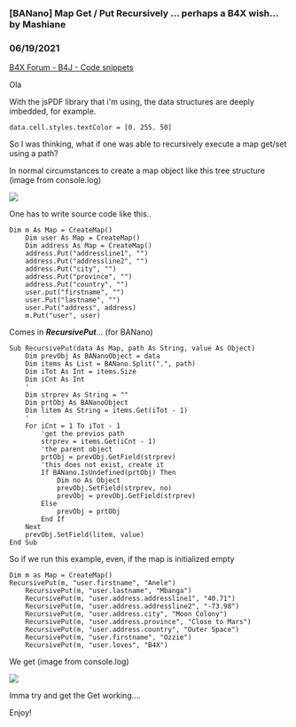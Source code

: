 ### [BANano] Map Get / Put Recursively ... perhaps a B4X wish... by Mashiane
### 06/19/2021
[B4X Forum - B4J - Code snippets](https://www.b4x.com/android/forum/threads/131795/)

Ola  
  
With the jsPDF library that i'm using, the data structures are deeply imbedded, for example.  
  

```B4X
data.cell.styles.textColor = [0. 255. 50]
```

  
  
So I was thinking, what if one was able to recursively execute a map get/set using a path?  
  
In normal circumstances to create a map object like this tree structure (image from console.log)  
  
![](https://www.b4x.com/android/forum/attachments/115201)  
  
One has to write source code like this..  
  

```B4X
Dim m As Map = CreateMap()  
    Dim user As Map = CreateMap()  
    Dim address As Map = CreateMap()  
    address.Put("addressline1", "")  
    address.Put("addressline2", "")  
    address.Put("city", "")  
    address.Put("province", "")  
    address.Put("country", "")  
    user.put("firstname", "")  
    user.Put("lastname", "")  
    user.Put("address", address)  
    m.Put("user", user)
```

  
  
Comes in ***RecursivePut***… (for BANano)  
  

```B4X
Sub RecursivePut(data As Map, path As String, value As Object)  
    Dim prevObj As BANanoObject = data  
    Dim items As List = BANano.Split(".", path)  
    Dim iTot As Int = items.Size  
    Dim iCnt As Int  
    '  
    Dim strprev As String = ""  
    Dim prtObj As BANanoObject  
    Dim litem As String = items.Get(iTot - 1)  
    '  
    For iCnt = 1 To iTot - 1  
        'get the previos path  
        strprev = items.Get(iCnt - 1)  
        'the parent object  
        prtObj = prevObj.GetField(strprev)  
        'this does not exist, create it  
        If BANano.IsUndefined(prtObj) Then  
            Dim no As Object  
            prevObj.SetField(strprev, no)  
            prevObj = prevObj.GetField(strprev)  
        Else  
            prevObj = prtObj  
        End If  
    Next  
    prevObj.SetField(litem, value)  
End Sub
```

  
  
So if we run this example, even, if the map is initialized empty  
  

```B4X
Dim m as Map = CreateMap()  
RecursivePut(m, "user.firstname", "Anele")  
    RecursivePut(m, "user.lastname", "Mbanga")  
    RecursivePut(m, "user.address.addressline1", "40.71")  
    RecursivePut(m, "user.address.addressline2", "-73.98")  
    RecursivePut(m, "user.address.city", "Moon Colony")  
    RecursivePut(m, "user.address.province", "Close to Mars")  
    RecursivePut(m, "user.address.country", "Outer Space")  
    RecursivePut(m, "user.firstname", "Ozzie")  
    RecursivePut(m, "user.loves", "B4X")
```

  
  
We get (image from console.log)  
  
![](https://www.b4x.com/android/forum/attachments/115202)  
   
  
Imma try and get the Get working….  
  
Enjoy!